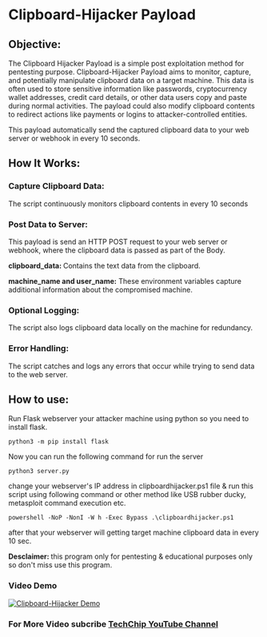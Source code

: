 # Clipboard-Hijacker Payload
## Objective:
The Clipboard Hijacker Payload is a simple post exploitation method for pentesting purpose. Clipboard-Hijacker Payload aims to monitor, capture, and potentially manipulate clipboard data on a target machine. This data is often used to store sensitive information like passwords, cryptocurrency wallet addresses, credit card details, or other data users copy and paste during normal activities. The payload could also modify clipboard contents to redirect actions like payments or logins to attacker-controlled entities.

This payload automatically send the captured clipboard data to your web server or webhook in every 10 seconds.

## How It Works:

### Capture Clipboard Data: 
The script continuously monitors clipboard contents in every 10 seconds
### Post Data to Server: 
This payload is send an HTTP POST request to your web server or webhook, where the clipboard data is passed as part of the Body.

<b>clipboard_data: </b> Contains the text data from the clipboard.

<b>machine_name and user_name:</b> These environment variables capture additional information about the compromised machine.

### Optional Logging: 
The script also logs clipboard data locally on the machine for redundancy.
### Error Handling: 
The script catches and logs any errors that occur while trying to send data to the web server.
## How to use:
Run Flask webserver your attacker machine using python so you need to install flask.
```
python3 -m pip install flask
```
Now you can run the following command for run the server
```
python3 server.py
```
change your webserver's IP address in clipboardhijacker.ps1 file & run this script using following command or other method like USB rubber ducky, metasploit command execution etc.
```
powershell -NoP -NonI -W h -Exec Bypass .\clipboardhijacker.ps1
```
after that your webserver will getting target machine clipboard data in every 10 sec.

<b>Desclaimer: </b> this program only for pentesting & educational purposes only so don't miss use this program.

### Video Demo
[![Clipboard-Hijacker Demo](https://img.youtube.com/vi/WylviCWbz9M/0.jpg)](https://www.youtube.com/watch?v=WylviCWbz9M)

### For More Video subcribe <a href="http://youtube.com/techchipnet">TechChip YouTube Channel</a>
